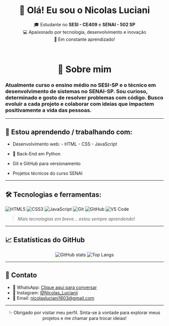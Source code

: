 <h1 align="center">👋 Olá! Eu sou o Nicolas Luciani</h1>

<p align="center">
🎓 Estudante no <strong>SESI - CE409</strong> e <strong>SENAI - 502 SP</strong> <br>
💻 Apaixonado por tecnologia, desenvolvimento e inovação <br>
🚀 Em constante aprendizado!
</p>
<br>

<h1 align="center">🧠 Sobre mim</h1>

### Atualmente curso o ensino médio no **SESI-SP** e o técnico em desenvolvimento de sistemas no **SENAI-SP**. Sou curioso, determinado e gosto de resolver problemas com código. Busco evoluir a cada projeto e colaborar com ideias que impactem positivamente a vida das pessoas.

---

## 💼 Estou aprendendo / trabalhando com:
- Desenvolvimento web:
        - HTML
        - CSS
        - JavaScript
  
- 🐍 Back-End em Python
- Git e GitHub para versionamento
- Projetos técnicos do curso SENAI

---

## 🛠️ Tecnologias e ferramentas:

![HTML5](https://img.shields.io/badge/-HTML5-E34F26?style=flat&logo=html5&logoColor=white)
![CSS3](https://img.shields.io/badge/-CSS3-1572B6?style=flat&logo=css3)
![JavaScript](https://img.shields.io/badge/-JavaScript-F7DF1E?style=flat&logo=javascript&logoColor=black)
![Git](https://img.shields.io/badge/-Git-F05032?style=flat&logo=git&logoColor=white)
![GitHub](https://img.shields.io/badge/-GitHub-181717?style=flat&logo=github)
![VS Code](https://img.shields.io/badge/-VS%20Code-007ACC?style=flat&logo=visual-studio-code)

> *Mais tecnologias em breve... estou sempre aprendendo!*

---

## 📈 Estatísticas do GitHub

<p align="center">
  <img src="https://github-readme-stats.vercel.app/api?username=nicolasluciani&show_icons=true&count_private=true&hide=prs&theme=tokyonight&hide_title=true&width=400" alt="GitHub stats" />

  
  <img src="https://github-readme-stats.vercel.app/api/top-langs/?username=nicolasluciani&layout=compact&langs_count=6&theme=tokyonight&width=400" alt="Top Langs" />
</p>

---

## 📱 Contato

- 📱 WhatsApp: [Clique aqui para conversar](https://wa.me/5519982569088)
- 📸 Instagram: [@Nicolas_Lucianii](https://instagram.com/Nicolas_Lucianii)
- 📧 Email: [nicolasluciani1603@gmail.com](nicolasluciani1603@gmail.com)

---

<p align="center">✨ Obrigado por visitar meu perfil. Sinta-se à vontade para explorar meus projetos e me chamar para trocar ideias!</p>
